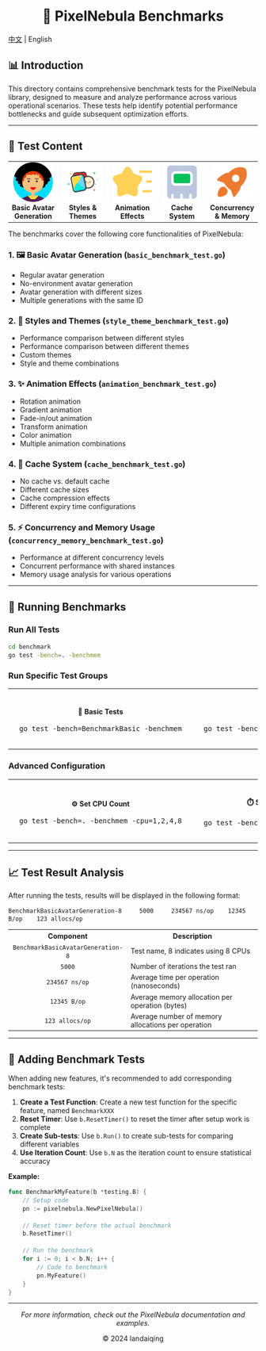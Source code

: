 # <div align="center">🚀 PixelNebula Benchmarks</div>


 [中文](README.md) | English


## 📊 Introduction

This directory contains comprehensive benchmark tests for the PixelNebula library, designed to measure and analyze performance across various operational scenarios. These tests help identify potential performance bottlenecks and guide subsequent optimization efforts.

<hr/>

## 🧪 Test Content

<div>
  <table>
    <tr>
      <td align="center" width="20%">
        <img src="../assets/example_avatar.svg" width="80" height="80" alt="Basic Generation" /><br/>
        <strong>Basic Avatar Generation</strong>
      </td>
      <td align="center" width="20%">
        <img src="../assets/style.svg" width="80" height="80" alt="Styles & Themes" /><br/>
        <strong>Styles & Themes</strong>
      </td>
      <td align="center" width="20%">
        <img src="../assets/animation.svg" width="80" height="80" alt="Animations" /><br/>
        <strong>Animation Effects</strong>
      </td>
      <td align="center" width="20%">
        <img src="../assets/cache.svg" width="80" height="80" alt="Cache System" /><br/>
        <strong>Cache System</strong>
      </td>
      <td align="center" width="20%">
        <img src="../assets/performance.svg" width="80" height="80" alt="Concurrency" /><br/>
        <strong>Concurrency & Memory</strong>
      </td>
    </tr>
  </table>
</div>

The benchmarks cover the following core functionalities of PixelNebula:

### 1. 🖼️ Basic Avatar Generation (`basic_benchmark_test.go`)
- Regular avatar generation
- No-environment avatar generation
- Avatar generation with different sizes
- Multiple generations with the same ID

### 2. 🎨 Styles and Themes (`style_theme_benchmark_test.go`)
- Performance comparison between different styles
- Performance comparison between different themes
- Custom themes
- Style and theme combinations

### 3. ✨ Animation Effects (`animation_benchmark_test.go`)
- Rotation animation
- Gradient animation
- Fade-in/out animation
- Transform animation
- Color animation
- Multiple animation combinations

### 4. 💾 Cache System (`cache_benchmark_test.go`)
- No cache vs. default cache
- Different cache sizes
- Cache compression effects
- Different expiry time configurations

### 5. ⚡ Concurrency and Memory Usage (`concurrency_memory_benchmark_test.go`)
- Performance at different concurrency levels
- Concurrent performance with shared instances
- Memory usage analysis for various operations

<hr/>

## 🚀 Running Benchmarks

### Run All Tests

```bash
cd benchmark
go test -bench=. -benchmem
```

### Run Specific Test Groups

<div>
  <table>
    <tr>
      <td width="33%" align="center">
        <div style="padding: 15px; border-radius: 10px;">
          <h4>🏃 Basic Tests</h4>
          <pre>go test -bench=BenchmarkBasic -benchmem</pre>
        </div>
      </td>
      <td width="33%" align="center">
        <div style="padding: 15px; border-radius: 10px;">
          <h4>💾 Cache Tests</h4>
          <pre>go test -bench=BenchmarkCache -benchmem</pre>
        </div>
      </td>
      <td width="33%" align="center">
        <div style="padding: 15px; border-radius: 10px;">
          <h4>✨ Animation Tests</h4>
          <pre>go test -bench=BenchmarkAnimation -benchmem</pre>
        </div>
      </td>
    </tr>
  </table>
</div>

### Advanced Configuration

<div align="center">
  <table>
    <tr>
      <td width="50%" align="center">
        <div style="padding: 15px; border-radius: 10px;">
          <h4>⚙️ Set CPU Count</h4>
          <pre>go test -bench=. -benchmem -cpu=1,2,4,8</pre>
        </div>
      </td>
      <td width="50%" align="center">
        <div style="padding: 15px; border-radius: 10px;">
          <h4>⏱️ Set Iteration Count and Duration</h4>
          <pre>go test -bench=. -benchmem -count=5 -benchtime=5s</pre>
        </div>
      </td>
    </tr>
  </table>
</div>

<hr/>

## 📈 Test Result Analysis

After running the tests, results will be displayed in the following format:

```
BenchmarkBasicAvatarGeneration-8     5000     234567 ns/op    12345 B/op    123 allocs/op
```

<div>
  <table>
    <tr>
      <th align="center">Component</th>
      <th align="center">Description</th>
    </tr>
    <tr>
      <td align="center"><code>BenchmarkBasicAvatarGeneration-8</code></td>
      <td>Test name, 8 indicates using 8 CPUs</td>
    </tr>
    <tr>
      <td align="center"><code>5000</code></td>
      <td>Number of iterations the test ran</td>
    </tr>
    <tr>
      <td align="center"><code>234567 ns/op</code></td>
      <td>Average time per operation (nanoseconds)</td>
    </tr>
    <tr>
      <td align="center"><code>12345 B/op</code></td>
      <td>Average memory allocation per operation (bytes)</td>
    </tr>
    <tr>
      <td align="center"><code>123 allocs/op</code></td>
      <td>Average number of memory allocations per operation</td>
    </tr>
  </table>
</div>

<hr/>

## 📝 Adding Benchmark Tests

When adding new features, it's recommended to add corresponding benchmark tests:

1. **Create a Test Function**: Create a new test function for the specific feature, named `BenchmarkXXX`
2. **Reset Timer**: Use `b.ResetTimer()` to reset the timer after setup work is complete
3. **Create Sub-tests**: Use `b.Run()` to create sub-tests for comparing different variables
4. **Use Iteration Count**: Use `b.N` as the iteration count to ensure statistical accuracy

<div>
  <p><strong>Example:</strong></p>
  
```go
func BenchmarkMyFeature(b *testing.B) {
    // Setup code
    pn := pixelnebula.NewPixelNebula()
    
    // Reset timer before the actual benchmark
    b.ResetTimer()
    
    // Run the benchmark
    for i := 0; i < b.N; i++ {
        // Code to benchmark
        pn.MyFeature()
    }
}
```
</div>

<hr/>

<div align="center">
  <p><em>For more information, check out the PixelNebula documentation and examples.</em></p>
  <p>© 2024 landaiqing</p>
</div> 